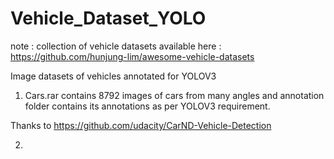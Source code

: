 # Vehicle_Dataset_YOLO

note : collection of vehicle datasets available here : https://github.com/hunjung-lim/awesome-vehicle-datasets

Image datasets of vehicles annotated for YOLOV3 

1. Cars.rar contains 8792 images of cars from many angles and annotation folder contains its annotations as per YOLOV3 requirement.

Thanks to https://github.com/udacity/CarND-Vehicle-Detection

2.
